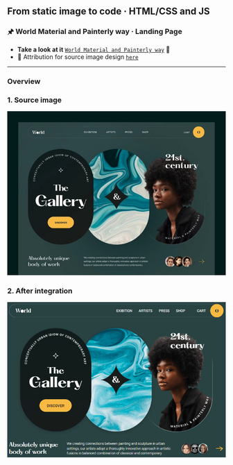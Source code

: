 ## From static image to code · HTML/CSS and JS

### 🖈 World Material and Painterly way · Landing Page

 - **Take a look at it** [`World Material and Painterly way`](https://gray-mafutala.github.io/world-material-and-painterly-way) 👀
 - 🔗 Attribution for source image design [`here`](https://dribbble.com/shots/18607328-Web-site-design-landing-page-home-page-ui)
---

### Overview
### 1. Source image
![Source image design](/readme-img/source.jpg)

### 2. After integration
![Overview after integration](/readme-img/overview.PNG)
